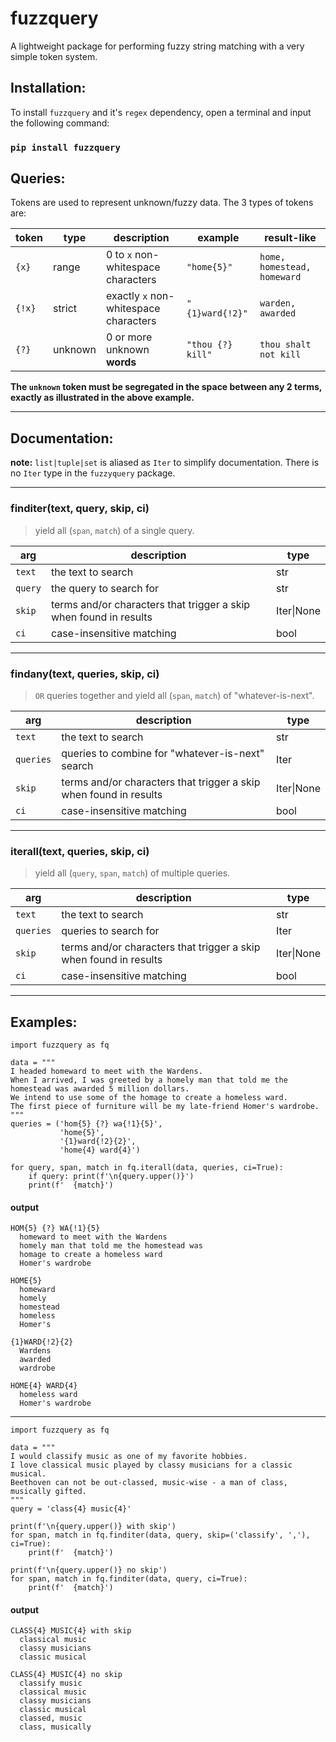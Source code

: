 # fuzzquery
A lightweight package for performing fuzzy string matching with a very simple token system.


## Installation:
To install `fuzzquery` and it's `regex` dependency, open a terminal and input the following command: 
### `pip install fuzzquery`

## Queries:

Tokens are used to represent unknown/fuzzy data. The 3 types of tokens are:

| token  | type    | description                           | example           | result-like                     |
| ------ | ------- | ------------------------------------- | ----------------- | ------------------------------- |
| `{x}`  | range   | 0 to `x` non-whitespace characters    | `"home{5}"`       | `home, homestead, homeward`     |
| `{!x}` | strict  | exactly `x` non-whitespace characters | `"{1}ward{!2}"`   | `warden, awarded`               |
| `{?}`  | unknown | 0 or more unknown **words**           | `"thou {?} kill"` | `thou shalt not kill`           |

__The `unknown` token must be segregated in the space between any 2 terms, exactly as illustrated in the above example.__

--------

## Documentation:

**note:**
`list|tuple|set` is aliased as `Iter` to simplify documentation. There is no `Iter` type in the `fuzzyquery` package.

--------

### finditer(text, query, skip, ci)
> yield all (`span`, `match`) of a single query.

| arg      | description                                                       | type       |
| -------- | ----------------------------------------------------------------- | ---------- |
| `text`   | the text to search                                                | str        |
| `query`  | the query to search for                                           | str        |
| `skip`   | terms and/or characters that trigger a skip when found in results | Iter\|None |
| `ci`     | case-insensitive matching                                         | bool       |

--------

### findany(text, queries, skip, ci)
> `OR` queries together and yield all (`span`, `match`) of "whatever-is-next".

| arg       | description                                                       | type       |
| --------- | ----------------------------------------------------------------- | ---------- |
| `text`    | the text to search                                                | str        |
| `queries` | queries to combine for "whatever-is-next" search                  | Iter       |
| `skip`    | terms and/or characters that trigger a skip when found in results | Iter\|None |
| `ci`      | case-insensitive matching                                         | bool       |

--------

### iterall(text, queries, skip, ci)
> yield all (`query`, `span`, `match`) of multiple queries.

| arg       | description                                                       | type       |
| --------- | ----------------------------------------------------------------- | ---------- |
| `text`    | the text to search                                                | str        |
| `queries` | queries to search for                                             | Iter       |
| `skip`    | terms and/or characters that trigger a skip when found in results | Iter\|None |
| `ci`      | case-insensitive matching                                         | bool       |

--------

## Examples:

```python3
import fuzzquery as fq

data = """ 
I headed homeward to meet with the Wardens. 
When I arrived, I was greeted by a homely man that told me the homestead was awarded 5 million dollars.
We intend to use some of the homage to create a homeless ward. 
The first piece of furniture will be my late-friend Homer's wardrobe.
"""
queries = ('hom{5} {?} wa{!1}{5}', 
           'home{5}', 
           '{1}ward{!2}{2}', 
           'home{4} ward{4}')

for query, span, match in fq.iterall(data, queries, ci=True):
    if query: print(f'\n{query.upper()}')
    print(f'  {match}')
```

#### output

```none
HOM{5} {?} WA{!1}{5}
  homeward to meet with the Wardens
  homely man that told me the homestead was
  homage to create a homeless ward
  Homer's wardrobe

HOME{5}
  homeward
  homely
  homestead
  homeless
  Homer's

{1}WARD{!2}{2}
  Wardens
  awarded
  wardrobe

HOME{4} WARD{4}
  homeless ward
  Homer's wardrobe
```

--------

```python3
import fuzzquery as fq

data = """ 
I would classify music as one of my favorite hobbies. 
I love classical music played by classy musicians for a classic musical. 
Beethoven can not be out-classed, music-wise - a man of class, musically gifted.
"""
query = 'class{4} music{4}'

print(f'\n{query.upper()} with skip')
for span, match in fq.finditer(data, query, skip=('classify', ','), ci=True):
    print(f'  {match}')
    
print(f'\n{query.upper()} no skip')
for span, match in fq.finditer(data, query, ci=True):
    print(f'  {match}')
```

#### output

```none
CLASS{4} MUSIC{4} with skip
  classical music
  classy musicians
  classic musical

CLASS{4} MUSIC{4} no skip
  classify music
  classical music
  classy musicians
  classic musical
  classed, music
  class, musically
```
